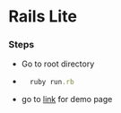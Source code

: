 # Rails Lite
### Steps
- Go to root directory
- ```ruby
    ruby run.rb
  ```
- go to [link](localhost:3000/cats) for demo page

